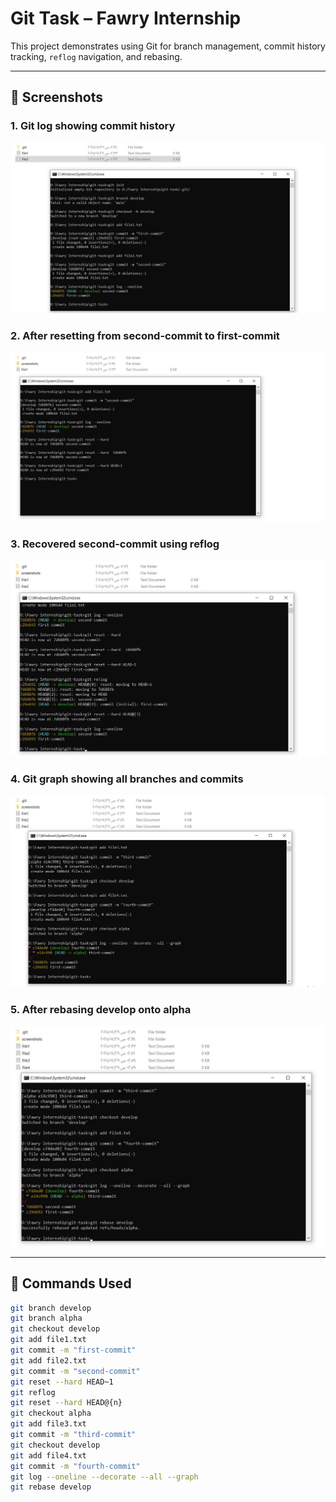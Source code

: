# Git Task – Fawry Internship

This project demonstrates using Git for branch management, commit history tracking, `reflog` navigation, and rebasing.

---

## 📸 Screenshots

### 1. Git log showing commit history
![Screenshot 1](screenshots/1.jpeg)

### 2. After resetting from second-commit to first-commit
![Screenshot 2](screenshots/2.jpeg)

### 3. Recovered second-commit using reflog
![Screenshot 3](screenshots/3.jpeg)

### 4. Git graph showing all branches and commits
![Screenshot 4](screenshots/4.jpeg)

### 5. After rebasing develop onto alpha
![Screenshot 5](screenshots/5.jpeg)

---

## 🧠 Commands Used

```bash
git branch develop
git branch alpha
git checkout develop
git add file1.txt
git commit -m "first-commit"
git add file2.txt
git commit -m "second-commit"
git reset --hard HEAD~1
git reflog
git reset --hard HEAD@{n}
git checkout alpha
git add file3.txt
git commit -m "third-commit"
git checkout develop
git add file4.txt
git commit -m "fourth-commit"
git log --oneline --decorate --all --graph
git rebase develop
